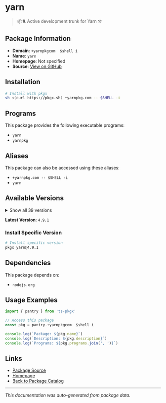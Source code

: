# yarn

> 📦🐈 Active development trunk for Yarn ⚒

## Package Information

- **Domain**: `+yarnpkgcom  $shell i`
- **Name**: `yarn`
- **Homepage**: Not specified
- **Source**: [View on GitHub](https://github.com/pkgxdev/pantry/tree/main/projects/yarnpkg.com/package.yml)

## Installation

```bash
# Install with pkgx
sh <(curl https://pkgx.sh) +yarnpkg.com -- $SHELL -i
```

## Programs

This package provides the following executable programs:

- `yarn`
- `yarnpkg`

## Aliases

This package can also be accessed using these aliases:

- `+yarnpkg.com -- $SHELL -i`
- `yarn`

## Available Versions

<details>
<summary>Show all 39 versions</summary>

- `4.9.1`, `4.9.0`, `4.8.1`, `4.8.0`, `4.7.0`
- `4.6.0`, `4.5.3`, `4.5.2`, `4.5.1`, `4.5.0`
- `4.4.1`, `4.4.0`, `4.3.1`, `4.3.0`, `4.2.2`
- `4.2.1`, `4.2.0`, `4.1.1`, `4.1.0`, `4.0.2`
- `4.0.1`, `4.0.0`, `3.8.7`, `3.8.6`, `3.8.5`
- `3.8.4`, `3.8.3`, `3.8.2`, `3.8.1`, `3.8.0`
- `3.7.0`, `3.6.4`, `3.6.3`, `3.6.2`, `3.6.1`
- `3.6.0`, `3.5.1`, `3.5.0`, `3.4.1`

</details>

**Latest Version**: `4.9.1`

### Install Specific Version

```bash
# Install specific version
pkgx yarn@4.9.1
```

## Dependencies

This package depends on:

- `nodejs.org`

## Usage Examples

```typescript
import { pantry } from 'ts-pkgx'

// Access this package
const pkg = pantry.+yarnpkgcom  $shell i

console.log(`Package: ${pkg.name}`)
console.log(`Description: ${pkg.description}`)
console.log(`Programs: ${pkg.programs.join(', ')}`)
```

## Links

- [Package Source](https://github.com/pkgxdev/pantry/tree/main/projects/yarnpkg.com/package.yml)
- [Homepage](#)
- [Back to Package Catalog](../package-catalog.md)

---

*This documentation was auto-generated from package data.*
